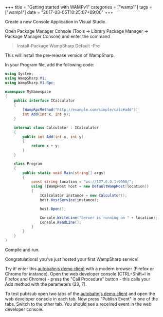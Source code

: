 +++
title = "Getting started with WAMPv1"
categories = ["wamp1"]
tags = ["wamp1"]
date = "2017-03-05T10:25:07+09:00"
+++

Create a new Console Application in Visual Studio.

Open Package Manager Console (Tools -> Library Package Manager -> Package Manager Console) and enter the command

> Install-Package WampSharp.Default -Pre

This will install the pre-release version of WampSharp.

In your Program file, add the following code:

```csharp
using System;
using WampSharp.V1;
using WampSharp.V1.Rpc;

namespace MyNamespace
{
    public interface ICalculator
    {
        [WampRpcMethod("http://example.com/simple/calc#add")]
        int Add(int x, int y);
    }

    internal class Calculator : ICalculator
    {
        public int Add(int x, int y)
        {
            return x + y;
        }
    }

    class Program
    {
        public static void Main(string[] args)
        {
            const string location = "ws://127.0.0.1:9000/";
            using (IWampHost host = new DefaultWampHost(location))
            {
                ICalculator instance = new Calculator();
                host.HostService(instance);

                host.Open();

                Console.WriteLine("Server is running on " + location);
                Console.ReadLine();
            }
        }
    }
}
```

Compile and run.

Congratulations! you've just hosted your first WampSharp service!

Try it! enter this [autobahnjs demo client](http://autobahn.ws/static/file/autobahnjs.html) with a modern browser (Firefox or Chrome for instance). Open the web developer console (CTRL+Shift+I in Firefox and Chrome) - press the "Call Procedure" button - this calls your Add method with the parameters (23, 7).

To test pub/sub open two tabs of the [autobahnjs demo client](http://autobahn.ws/static/file/autobahnjs.html) and open the web developer console in each tab. Now press "Publish Event" in one of the tabs. Switch to the other tab. You should see a received event in the web developer console.